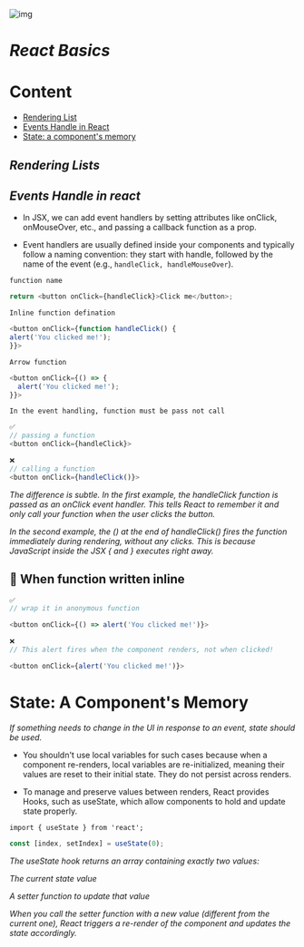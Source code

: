 ![img](https://www.patterns.dev/img/reactjs/react-logo@3x.svg)

# _React Basics_

# Content

- [Rendering List](#rendering-lists)
- [Events Handle in React](#events-handle-in-react)
- [State: a component's memory](#state-a-components-memory)

## _Rendering Lists_

## _Events Handle in react_

- In JSX, we can add event handlers by setting attributes like onClick, onMouseOver, etc., and passing a callback function as a prop.

- Event handlers are usually defined inside your components and typically follow a naming convention: they start with handle, followed by the name of the event (e.g., `handleClick, handleMouseOver`).

`function name`

```javascript
return <button onClick={handleClick}>Click me</button>;
```

`Inline function defination`

```javascript
<button onClick={function handleClick() {
alert('You clicked me!');
}}>
```

`Arrow function`

```javascript
<button onClick={() => {
  alert('You clicked me!');
}}>
```

`In the event handling, function must be pass not call `

```javascript
✅
// passing a function
<button onClick={handleClick}>

❌
// calling a function
<button onClick={handleClick()}>

```

_The difference is subtle. In the first example, the handleClick function is passed as an onClick event handler. This tells React to remember it and only call your function when the user clicks the button._

_In the second example, the () at the end of handleClick() fires the function immediately during rendering, without any clicks. This is because JavaScript inside the JSX { and } executes right away._

## 🔑 When function written inline

```javascript
✅
// wrap it in anonymous function

<button onClick={() => alert('You clicked me!')}>
```

```javascript
❌
// This alert fires when the component renders, not when clicked!

<button onClick={alert('You clicked me!')}>

```

# State: A Component's Memory

_If something needs to change in the UI in response to an event, state should be used._

- You shouldn't use local variables for such cases because when a component re-renders, local variables are re-initialized, meaning their values are reset to their initial state. They do not persist across renders.

- To manage and preserve values between renders, React provides Hooks, such as useState, which allow components to hold and update state properly.

`import { useState } from 'react';`

```javascript
const [index, setIndex] = useState(0);
```

_The useState hook returns an array containing exactly two values:_

_The current state value_

_A setter function to update that value_

_When you call the setter function with a new value (different from the current one), React triggers a re-render of the component and updates the state accordingly._

